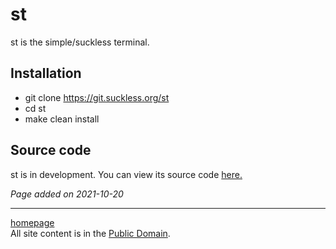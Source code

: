 # st
st is the simple/suckless terminal.

## Installation
- git clone https://git.suckless.org/st
- cd st
- make clean install

## Source code
st is in development. You can view its source code [here.](https://git.suckless.org/st)

*Page added on 2021-10-20*

---

[homepage](../index.html)\
All site content is in the [Public Domain](http://unlicense.org/).
